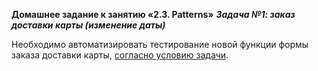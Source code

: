**Домашнее задание к занятию «2.3. Patterns»**
***Задача №1: заказ доставки карты (изменение даты)***

Необходимо автоматизировать тестирование новой функции формы заказа доставки карты, [согласно условию задачи](https://github.com/netology-code/aqa-homeworks/tree/master/patterns).